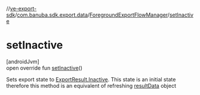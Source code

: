 //[ve-export-sdk](../../../index.md)/[com.banuba.sdk.export.data](../index.md)/[ForegroundExportFlowManager](index.md)/[setInactive](set-inactive.md)

# setInactive

[androidJvm]\
open override fun [setInactive](set-inactive.md)()

Sets export state to [ExportResult.Inactive](../-export-result/-inactive/index.md). This state is an initial state therefore this method is an equivalent of refreshing [resultData](result-data.md) object
